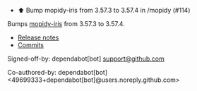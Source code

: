 - ⬆️ Bump mopidy-iris from 3.57.3 to 3.57.4 in /mopidy (#114)

Bumps [mopidy-iris](https://github.com/jaedb/iris) from 3.57.3 to 3.57.4.
- [Release notes](https://github.com/jaedb/iris/releases)
- [Commits](https://github.com/jaedb/iris/compare/3.57.3...3.57.4)

Signed-off-by: dependabot[bot] <support@github.com>

Co-authored-by: dependabot[bot] <49699333+dependabot[bot]@users.noreply.github.com>

